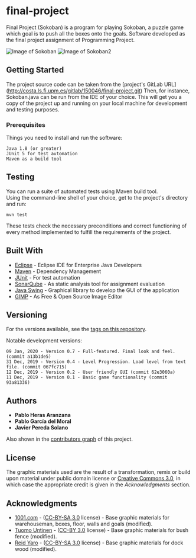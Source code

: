 # final-project

Final Project (Sokoban) is a program for playing Sokoban, a puzzle game which goal is to push all the boxes onto the goals. Software developed as the final project assignment of Programming Project.

![Image of Sokoban](https://github.com/Pablosornp/Programming-Proyect-Sokoban-Java/blob/master/src/main/resources/images/screenshots/Captura1.png?raw=true)
![Image of Sokoban2](https://github.com/Pablosornp/Programming-Proyect-Sokoban-Java/blob/master/src/main/resources/images/screenshots/Captura2.png?raw=true)

## Getting Started

The project source code can be taken from the [project's GitLab URL] (http://costa.ls.fi.upm.es/gitlab/150046/final-project.git) 
Then, for instance, Sokoban.java can be run from the IDE of your choice.
This will get you a copy of the project up and running on your local machine for development and testing purposes.

### Prerequisites

Things you need to install and run the software:

```
Java 1.8 (or greater)
JUnit 5 for test automation
Maven as a build tool
```

## Testing

You can run a suite of automated tests using Maven build tool.<br/> 
Using the command-line shell of your choice, get to the project's directory and run:

	mvn test
These tests check the necessary preconditions and correct functioning of every method implemented to fulfill the requirements of the project.

## Built With

* [Eclipse](https://www.eclipse.org/downloads/packages/release/2019-12/r/eclipse-ide-enterprise-java-developers) - Eclipse IDE for Enterprise Java Developers
* [Maven](https://maven.apache.org/) - Dependency Management
* [JUnit](https://junit.org/junit5/) - For test automation
* [SonarQube](http://costa.ls.fi.upm.es:9000/sonar) - As static analysis tool for assignment evaluation
* [Java Swing](https://docs.oracle.com/javase/tutorial/uiswing/) - Graphical library to develop the GUI of the application
* [GIMP](https://www.gimp.org) - As Free & Open Source Image Editor

## Versioning

For the versions available, see the [tags on this repository](http://costa.ls.fi.upm.es/gitlab/150046/final-project/tags). 

Notable development versions:

```
09 Jan, 2020 - Version 0.7 - Full-featured. Final look and feel. (commit a13b1de5)
31 Dec, 2019 - Version 0.4 - Level Progression. Load level from text file. (commit 067fc715)
12 Dec, 2019 - Version 0.2 - User friendly GUI (commit 62e3060a)
11 Dec, 2019 - Version 0.1 - Basic game functionality (commit 93a81336)
```

## Authors

* **Pablo Heras Aranzana**
* **Pablo García del Moral**
* **Javier Pereda Solano**

Also shown in the [contributors graph](http://costa.ls.fi.upm.es/gitlab/150046/final-project/graphs/master) of this project.

## License

The graphic materials used are the result of a transformation, remix or build upon material under public domain license or [Creative Commons 3.0](https://creativecommons.org/licenses), in which case the appropriate credit is given in the *Acknowledgments* section. 

## Acknowledgments

* [1001.com](https://opengameart.org/users/1001com) - ([CC-BY-SA 3.0](https://creativecommons.org/licenses/by-sa/3.0/) license) - Base graphic materials for warehouseman, boxes, floor, walls and goals \(modified\).
* [Tuomo Untinen](https://tuomount.kapsi.fi/contact.html) - ([CC-BY 3.0](https://creativecommons.org/licenses/by/3.0/) license) - Base graphic materials for bush fence \(modified\).
* [Reid Yaro](http://evolonline.org/) - ([CC-BY-SA 3.0](https://creativecommons.org/licenses/by-sa/3.0/) license) - Base graphic materials for dock wood \(modified\).

